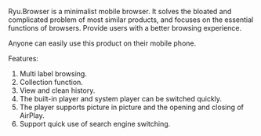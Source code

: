 Ryu.Browser is a minimalist mobile browser. It solves the bloated and complicated problem of most similar products, and focuses on the essential functions of browsers. Provide users with a better browsing experience.

Anyone can easily use this product on their mobile phone.

Features:
1. Multi label browsing.
2. Collection function.
3. View and clean history.
4. The built-in player and system player can be switched quickly.
5. The player supports picture in picture and the opening and closing of AirPlay.
6. Support quick use of search engine switching.

